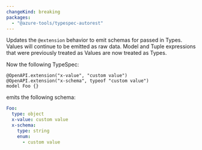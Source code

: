 ```yaml
---
changeKind: breaking
packages:
  - "@azure-tools/typespec-autorest"
---
```


Updates the `@extension` behavior to emit schemas for passed in Types. Values will continue to be emitted as raw data. Model and Tuple expressions that were previously treated as Values are now treated as Types.

Now the following TypeSpec:
```tsp
@OpenAPI.extension("x-value", "custom value")
@OpenAPI.extension("x-schema", typeof "custom value")
model Foo {}
```
emits the following schema:
```yaml
Foo:
  type: object
  x-value: custom value
  x-schema:
    type: string
    enum:
      - custom value
```

